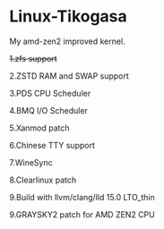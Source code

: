 # Linux-Tikogasa
My amd-zen2 improved kernel.

~~1.zfs support~~

2.ZSTD RAM and SWAP support

3.PDS CPU Scheduler

4.BMQ I/O Scheduler

5.Xanmod patch

6.Chinese TTY support

7.WineSync

8.Clearlinux patch

9.Build with llvm/clang/lld 15.0 LTO_thin

9.GRAYSKY2 patch for AMD ZEN2 CPU
